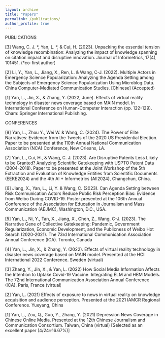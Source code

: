 ```yaml
---
layout: archive
title: "Papers"
permalink: /publications/
author_profile: true
---
```



PUBLICATIONS

[3] Wang, C. J. *, Yan, L. *, & Cui, H. (2023). Unpacking the essential tension of knowledge recombination: Analyzing the impact of knowledge spanning on citation impact and disruptive innovation. Journal of Informetrics, 17(4), 101451. (*co-first author)

[2] Li, Y., Yan, L., Jiang, X., Ren, L. & Wang, C-J. (2022). Multiple Actors in Emergency Science Popularization: Analyzing the Agenda Setting among the Subjects of Emergency Science Popularization Using Microblog Data. China Computer-Mediated Communication Studies. [Chinese] (Accepted)

[1] Yan, L., Jin, X., & Zhang, Y. (2022, June). Effects of virtual reality technology in disaster news coverage based on MAIN model. In International Conference on Human-Computer Interaction (pp. 122-129). Cham: Springer International Publishing.


CONFERENCES

[8] Yan, L., Zhou Y., Wei W. & Wang, C. (2024). The Power of Elite Narratives: Evidence from the Tweets of the 2020 US Presidential Election. Paper to be presented at the 110th Annual National Communication Association (NCA) Conference, New Orleans, LA.

[7] Yan, L., Cui, H., & Wang, C. J. (2023). Are Disruptive Patents Less Likely to be Granted? Analyzing Scientific Gatekeeping with USPTO Patent Data (2004-2018). Paper to be presented at the Joint Workshop of the 5th Extraction and Evaluation of Knowledge Entities from Scientific Documents (EEKE2024) and the 4th AI + Informetrics (AII2024), Changchun, China.

[6] Jiang, X., Yan, L., Li, Y. & Wang, C. (2023). Can Agenda Setting between Risk Communication Actors Reduce Public Risk Perception Bias: Evidence from Weibo During COVID-19. Poster presented at the 106th Annual Conference of the Association for Education in Journalism and Mass Communication (AEJMC), Washington, D.C., USA.

[5] Yan, L., Ni, Y., Tan, X., Jiang, X., Chen, Z., Wang, C-J. (2023). The Narrative Gene of Collective Gatekeeping: Pandemic, Government Regularization, Economic Development, and the Publicness of Weibo Hot Search (2020-2021). The 73rd International Communication Association Annual Conference (ICA). Toronto, Canada

[4] Yan, L., Jin, X., & Zhang, Y. (2022). Effects of virtual reality technology in disaster news coverage based on MAIN model. Presented at the HCI International 2022 Conference. Sweden (virtual)

[3] Zhang, Y., Jin, X., & Yan, L. (2022) How Social Media Information Affects the Intention to Uptake Covid-19 Vaccine: Integrating ELM and HBM Models. The 72nd International Communication Association Annual Conference (ICA). Paris, France (virtual)

[2] Yan, L. (2021) Effects of exposure to news in virtual reality on knowledge acquisition and audience perception. Presented at the 2021 IAMCR Regional Conference. Yueyang, China

[1] Yan, L., Zou, Q., Guo, Y., Zhang, Y. (2021) Depression News Coverage in Chinese Online Media. Presented at the 12th Chinese Journalism and Communication Consortium. Taiwan, China (virtual) [Selected as an excellent paper (4/24≈16.67%)]



